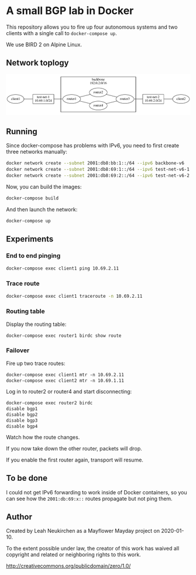 # A small BGP lab in Docker

This repository allows you to fire up four autonomous systems and two
clients with a single call to `docker-compose up`.

We use BIRD 2 on Alpine Linux.

## Network toplogy

![Network topology](topology.png)

## Running

Since docker-compose has problems with IPv6, you need to first create
three networks manually:

```sh
docker network create --subnet 2001:db8:bb:1::/64 --ipv6 backbone-v6
docker network create --subnet 2001:db8:69:1::/64 --ipv6 test-net-v6-1
docker network create --subnet 2001:db8:69:2::/64 --ipv6 test-net-v6-2
```

Now, you can build the images:

```sh
docker-compose build
```

And then launch the network:

```sh
docker-compose up
```

## Experiments

### End to end pinging

```sh
docker-compose exec client1 ping 10.69.2.11
```

### Trace route

```sh
docker-compose exec client1 traceroute -n 10.69.2.11
```

### Routing table

Display the routing table:

```sh
docker-compose exec router1 birdc show route
```

### Failover

Fire up two trace routes:

```
docker-compose exec client1 mtr -n 10.69.2.11
docker-compose exec client2 mtr -n 10.69.1.11
```

Log in to router2 or router4 and start disconnecting:

```
docker-compose exec router2 birdc
disable bgp1
disable bgp2
disable bgp3
disable bgp4
```

Watch how the route changes.

If you now take down the other router, packets will drop.

If you enable the first router again, transport will resume.

## To be done

I could not get IPv6 forwarding to work inside of Docker containers,
so you can see how the `2001:db:69:x::` routes propagate but not ping
them.

## Author

Created by Leah Neukirchen as a Mayflower Mayday project on 2020-01-10.

To the extent possible under law, the creator of this work has waived
all copyright and related or neighboring rights to this work.

http://creativecommons.org/publicdomain/zero/1.0/
